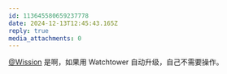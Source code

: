 ```yaml
---
id: 113645580659237778
date: 2024-12-13T12:45:43.165Z
reply: true
media_attachments: 0
---
```


[@Wission](https://md.jeoqm-77.top/@Wission) 是啊，如果用 Watchtower 自动升级，自己不需要操作。

